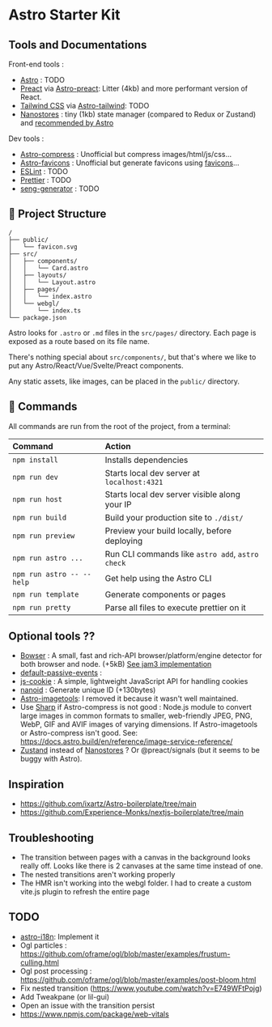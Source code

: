 # Astro Starter Kit

## Tools and Documentations

Front-end tools :

- [Astro](https://docs.astro.build) : TODO
- [Preact]() via [Astro-preact](): Litter (4kb) and more performant version of React.
- [Tailwind CSS]() via [Astro-tailwind](): TODO
- [Nanostores](https://github.com/nanostores/nanostores) : tiny (1kb) state manager (compared to Redux or Zustand) and [recommended by Astro](https://docs.astro.build/en/core-concepts/sharing-state/)

Dev tools :

- [Astro-compress](https://github.com/astro-community/AstroCompress) : Unofficial but compress images/html/js/css...
- [Astro-favicons](https://github.com/ACP-CODE/astro-favicons#readme) : Unofficial but generate favicons using [favicons](https://github.com/itgalaxy/favicons)...
- [ESLint]() : TODO
- [Prettier]() : TODO
- [seng-generator]() : TODO

## 🚀 Project Structure

```text
/
├── public/
│   └── favicon.svg
├── src/
│   ├── components/
│   │   └── Card.astro
│   ├── layouts/
│   │   └── Layout.astro
│   ├── pages/
│   │   └── index.astro
│   └── webgl/
│       └── index.ts
└── package.json
```

Astro looks for `.astro` or `.md` files in the `src/pages/` directory. Each page is exposed as a route based on its file name.

There's nothing special about `src/components/`, but that's where we like to put any Astro/React/Vue/Svelte/Preact components.

Any static assets, like images, can be placed in the `public/` directory.

## 🧞 Commands

All commands are run from the root of the project, from a terminal:

| Command                   | Action                                           |
| :------------------------ | :----------------------------------------------- |
| `npm install`             | Installs dependencies                            |
| `npm run dev`             | Starts local dev server at `localhost:4321`      |
| `npm run host`            | Starts local dev server visible along your IP    |
| `npm run build`           | Build your production site to `./dist/`          |
| `npm run preview`         | Preview your build locally, before deploying     |
| `npm run astro ...`       | Run CLI commands like `astro add`, `astro check` |
| `npm run astro -- --help` | Get help using the Astro CLI                     |
| `npm run template`        | Generate components or pages                     |
| `npm run pretty`          | Parse all files to execute prettier on it        |

## Optional tools ??

- [Bowser](https://github.com/bowser-js/bowser) : A small, fast and rich-API browser/platform/engine detector for both browser and node. (+5kB) [See jam3 implementation](https://github.com/Experience-Monks/nextjs-boilerplate/blob/main/src/utils/detect.ts)
- [default-passive-events](https://www.npmjs.com/package/default-passive-events) :
- [js-cookie](https://github.com/js-cookie/js-cookie#readme) : A simple, lightweight JavaScript API for handling cookies
- [nanoid](https://www.npmjs.com/package/nanoid) : Generate unique ID (+130bytes)
- [Astro-imagetools](https://astro-imagetools-docs.vercel.app/en/components/Img): I removed it because it wasn't well maintained.
- Use [Sharp](https://www.npmjs.com/package/sharp) if Astro-compress is not good : Node.js module to convert large images in common formats to smaller, web-friendly JPEG, PNG, WebP, GIF and AVIF images of varying dimensions. If Astro-imagetools or Astro-compress isn't good. See: https://docs.astro.build/en/reference/image-service-reference/
- [Zustand](https://docs.pmnd.rs/zustand/getting-started/introduction) instead of [Nanostores](https://github.com/nanostores/nanostores) ? Or @preact/signals (but it seems to be buggy with Astro).

## Inspiration

- https://github.com/ixartz/Astro-boilerplate/tree/main
- https://github.com/Experience-Monks/nextjs-boilerplate/tree/main

## Troubleshooting

- The transition between pages with a canvas in the background looks really off. Looks like there is 2 canvases at the same time instead of one.
- The nested transitions aren't working properly
- The HMR isn't working into the webgl folder. I had to create a custom vite.js plugin to refresh the entire page

## TODO

- [astro-i18n](https://github.com/Alexandre-Fernandez/astro-i18n/tree/main): Implement it
- Ogl particles : https://github.com/oframe/ogl/blob/master/examples/frustum-culling.html
- Ogl post processing : https://github.com/oframe/ogl/blob/master/examples/post-bloom.html
- Fix nested transition (https://www.youtube.com/watch?v=E749WFtPojg)
- Add Tweakpane (or lil-gui)
- Open an issue with the transition persist
- https://www.npmjs.com/package/web-vitals

